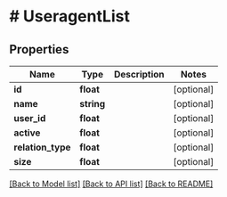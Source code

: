 # # UseragentList

## Properties

Name | Type | Description | Notes
------------ | ------------- | ------------- | -------------
**id** | **float** |  | [optional] 
**name** | **string** |  | [optional] 
**user_id** | **float** |  | [optional] 
**active** | **float** |  | [optional] 
**relation_type** | **float** |  | [optional] 
**size** | **float** |  | [optional] 

[[Back to Model list]](../../README.md#documentation-for-models) [[Back to API list]](../../README.md#documentation-for-api-endpoints) [[Back to README]](../../README.md)


